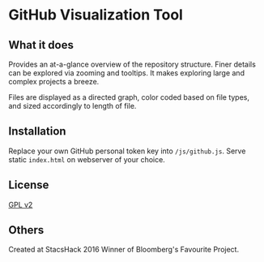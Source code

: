 # GitHub Visualization Tool
## What it does
Provides an at-a-glance overview of the repository structure. Finer details can be explored via zooming and tooltips. It makes exploring large and complex projects a breeze.

Files are displayed as a directed graph, color coded based on file types, and sized accordingly to length of file.

## Installation
Replace your own GitHub personal token key into `/js/github.js`. Serve static `index.html` on webserver of your choice.

## License
[GPL v2](LICENSE.MD)

## Others
Created at StacsHack 2016
Winner of Bloomberg's Favourite Project.
